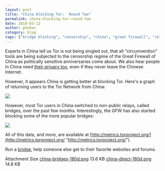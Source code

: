 ```yaml
---
layout: post
title: "China blocking Tor:  Round Two"
permalink: china-blocking-tor-round-two
date: 2010-03-12
author: phobos
category: blog
tags: ["bridge blocking", "censorship", "china", "great firewall", "relay blocking"]
---
```


Experts in China tell us Tor is not being singled out, that all "circumvention" tools are being subjected to the censorship regime of the Great Firewall of China as politically sensitive anniversaries come about. We also hear people in China need [their privacy too](http://en.wikipedia.org/wiki/Human_flesh_search_engine), even if they never leave the Chinese Internet.

However, it appears China is getting better at blocking Tor. Here's a graph of returning users to the Tor Network from China:

[![](https://blog.torproject.org/files/china-direct-180d.png)](http://metrics.torproject.org/graphs/direct-users/china-direct-180d.png)

However, most Tor users in China switched to non-public relays, called bridges, over the past few months. Interestingly, the GFW has also started blocking some of the more popular bridges:

[![](https://blog.torproject.org/files/china-bridges-180d.png)](http://metrics.torproject.org/graphs/bridge-users/china-bridges-180d.png)

All of this data, and more, are available at [http://metrics.torproject.org/](http://metrics.torproject.org/ "http://metrics.torproject.org/").

Run a [bridge](https://www.torproject.org/bridges), help someone else get to their favorite websites and forums.

<thead><tr>
<th>Attachment</th>
<th>Size</th> </tr></thead><tbody>
 <tr class="odd">
<td><a href="https://blog.torproject.org/files/china-bridges-180d.png">china-bridges-180d.png</a></td>
<td>13.6 KB</td> </tr>
 <tr class="even">
<td><a href="https://blog.torproject.org/files/china-direct-180d.png">china-direct-180d.png</a></td>
<td>14.8 KB</td> </tr>
</tbody>

